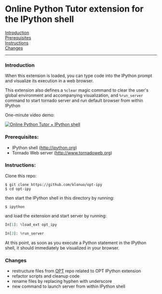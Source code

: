 # Online Python Tutor extension for the IPython shell

[Introduction](#introduction)  
[Prerequisites](#prerequisites)  
[Instructions](#instructions)  
[Changes](#changes)  

---
  
  
### Introduction

When this extension is loaded, you can type code into the IPython prompt and visualize its execution in a web browser.

This extension also defines a `%clear` magic command to clear the user's global environment and accompanying visualization, and `%run_server` command to start tornado server and run default browser from within IPython

One-minute video demo:

[![Online Python Tutor + IPython shell](http://img.youtube.com/vi/Q3oarDuZPL0/0.jpg)](http://www.youtube.com/watch?v=Q3oarDuZPL0)
  
  
### Prerequisites:

 - IPython shell (http://ipython.org)
 - Tornado Web server (http://www.tornadoweb.org)
  
  
### Instructions:

Clone this repo:
    
```shell
$ git clone https://github.com/klonuo/opt-ipy
$ cd opt-ipy
```

then start the IPython shell in this directory by running:

```shell
$ ipython
```

and load the extension and start server by running: 

```python
In[1]: %load_ext opt_ipy

In[2]: %run_server
```

At this point, as soon as you execute a Python statement in the IPython shell, it should immediately be visualized in your browser.
  
  
### Changes

 - restructure files from [OPT](https://github.com/pgbovine/OnlinePythonTutor) repo related to OPT IPython extension
 - refactor scripts and cleanup code
 - rename files by replacing hyphen with underscore
 - new command to launch server from within IPython shell
